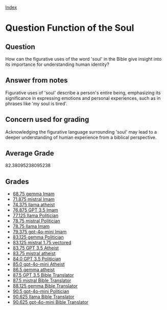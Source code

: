 
[Index](../../index.md)
# Question Function of the Soul
## Question
How can the figurative uses of the word 'soul' in the Bible give insight into its importance for understanding human identity?

## Answer from notes
Figurative uses of 'soul' describe a person's entire being, emphasizing its significance in expressing emotions and personal experiences, such as in phrases like 'my soul is tired'.

## Concern used for grading
Acknowledging the figurative language surrounding 'soul' may lead to a deeper understanding of human experience from a biblical perspective.

## Average Grade
82.38095238095238

## Grades
 * [68.75 gemma Imam](../answers/gemma_Imam/Function_of_the_Soul.md)
 * [71.875 mistral Imam](../answers/mistral_Imam/Function_of_the_Soul.md)
 * [74.375 llama atheist](../answers/llama_atheist/Function_of_the_Soul.md)
 * [76.875 GPT 3.5 Imam](../answers/GPT_3.5_Imam/Function_of_the_Soul.md)
 * [77.125 llama Politician](../answers/llama_Politician/Function_of_the_Soul.md)
 * [78.75 mistral Politician](../answers/mistral_Politician/Function_of_the_Soul.md)
 * [78.75 llama Imam](../answers/llama_Imam/Function_of_the_Soul.md)
 * [79.375 gpt-4o-mini Imam](../answers/gpt-4o-mini_Imam/Function_of_the_Soul.md)
 * [83.125 gemma Politician](../answers/gemma_Politician/Function_of_the_Soul.md)
 * [83.125 mistral 1.75 vectored](../answers/mistral_1.75_vectored/Function_of_the_Soul.md)
 * [83.75 GPT 3.5 Atheist](../answers/GPT_3.5_Atheist/Function_of_the_Soul.md)
 * [83.75 mistral atheist](../answers/mistral_atheist/Function_of_the_Soul.md)
 * [84.0 GPT 3.5 Politician](../answers/GPT_3.5_Politician/Function_of_the_Soul.md)
 * [85.0 gpt-4o-mini Atheist](../answers/gpt-4o-mini_Atheist/Function_of_the_Soul.md)
 * [86.5 gemma atheist](../answers/gemma_atheist/Function_of_the_Soul.md)
 * [87.5 GPT 3.5 Bible Translator](../answers/GPT_3.5_Bible_Translator/Function_of_the_Soul.md)
 * [87.5 mistral Bible Translator](../answers/mistral_Bible_Translator/Function_of_the_Soul.md)
 * [88.125 gemma Bible Translator](../answers/gemma_Bible_Translator/Function_of_the_Soul.md)
 * [90.5 gpt-4o-mini Politician](../answers/gpt-4o-mini_Politician/Function_of_the_Soul.md)
 * [90.625 llama Bible Translator](../answers/llama_Bible_Translator/Function_of_the_Soul.md)
 * [90.625 gpt-4o-mini Bible Translator](../answers/gpt-4o-mini_Bible_Translator/Function_of_the_Soul.md)
